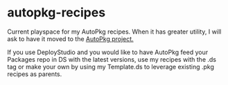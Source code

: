 autopkg-recipes
===============

Current playspace for my AutoPkg recipes. When it has greater utility, I will ask to have it moved to the [AutoPkg project.](https://github.com/autopkg/autopkg)

If you use DeployStudio and you would like to have AutoPkg feed your Packages repo in DS with the latest versions, use my recipes with the .ds tag or make your own by using my Template.ds to leverage existing .pkg recipes as parents.